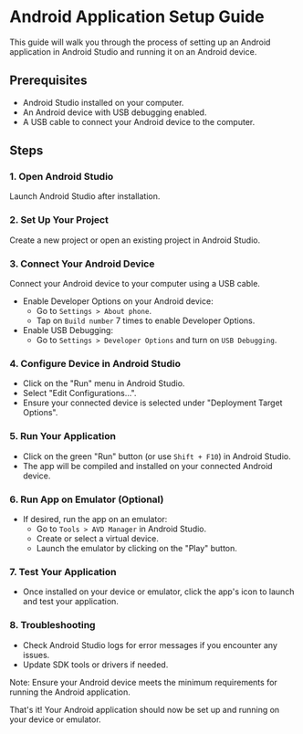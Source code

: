 # Android Application Setup Guide

This guide will walk you through the process of setting up an Android application in Android Studio and running it on an Android device.

## Prerequisites

- Android Studio installed on your computer.
- An Android device with USB debugging enabled.
- A USB cable to connect your Android device to the computer.

## Steps

### 1. Open Android Studio

Launch Android Studio after installation.

### 2. Set Up Your Project

Create a new project or open an existing project in Android Studio.

### 3. Connect Your Android Device

Connect your Android device to your computer using a USB cable.

- Enable Developer Options on your Android device:
  - Go to `Settings > About phone`.
  - Tap on `Build number` 7 times to enable Developer Options.
- Enable USB Debugging:
  - Go to `Settings > Developer Options` and turn on `USB Debugging`.

### 4. Configure Device in Android Studio

- Click on the "Run" menu in Android Studio.
- Select "Edit Configurations...".
- Ensure your connected device is selected under "Deployment Target Options".

### 5. Run Your Application

- Click on the green "Run" button (or use `Shift + F10`) in Android Studio.
- The app will be compiled and installed on your connected Android device.

### 6. Run App on Emulator (Optional)

- If desired, run the app on an emulator:
  - Go to `Tools > AVD Manager` in Android Studio.
  - Create or select a virtual device.
  - Launch the emulator by clicking on the "Play" button.

### 7. Test Your Application

- Once installed on your device or emulator, click the app's icon to launch and test your application.

### 8. Troubleshooting

- Check Android Studio logs for error messages if you encounter any issues.
- Update SDK tools or drivers if needed.

Note: Ensure your Android device meets the minimum requirements for running the Android application.

That's it! Your Android application should now be set up and running on your device or emulator.
